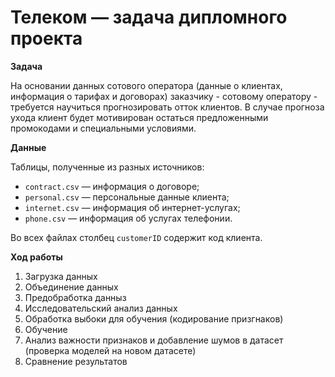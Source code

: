 # Телеком — задача дипломного проекта

**Задача**

На основании данных сотового оператора (данные о клиентах, информация о тарифах и договорах) заказчику - сотовому оператору - требуется научиться прогнозировать отток клиентов. В случае прогноза ухода клиент будет мотивирован остаться предложенными промокодами и специальными условиями.

**Данные**

Таблицы, полученные из разных источников:

- `contract.csv` — информация о договоре;
- `personal.csv` — персональные данные клиента;
- `internet.csv` — информация об интернет-услугах;
- `phone.csv` — информация об услугах телефонии.

Во всех файлах столбец `customerID` содержит код клиента.

**Ход работы**

1. Загрузка данных
2. Объединение данных
3. Предобработка данныз
4. Исследовательский анализ данных
5. Обработка выбоки для обучения (кодирование призгнаков)
6. Обучение
7. Анализ важности признаков и добавление шумов в датасет (проверка моделей на новом датасете)
8. Сравнение результатов